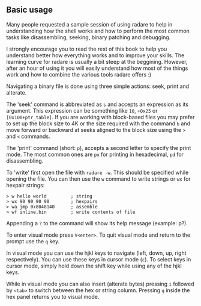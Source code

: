 ## Basic usage

Many people requested a sample session of using radare to help in understanding how the shell works and how to perform the most common tasks like disassembling, seeking, binary patching and debugging.

I strongly encourage you to read the rest of this book to help you understand better how everything works and to improve your skills. The learning curve for radare is usually a bit steep at the beggining. However, after an hour of using it you will easily understand how most of the things work and how to combine the various tools radare offers :)

Navigating a binary file is done using three simple actions: seek, print and alterate.

The 'seek' command is abbreviated as `s` and accepts an expression as its argument. This expression can be something like `10`, `+0x25` or `[0x100+ptr_table]`. If you are working with block-based files you may prefer to set up the block size to 4K or the size required with the command `b` and move forward or backward at seeks aligned to the block size using the `>` and `<` commands.

The 'print' command (short: `p`), accepts a second letter to specify the print mode. The most common ones are `px` for printing in hexadecimal, `pd` for disassembling.

To 'write' first open the file with `radare -w`. This should be specified while opening the file.
You can then use the `w` command to write strings or `wx` for hexpair strings:

    > w hello world         ; string
    > wx 90 90 90 90        ; hexpairs
    > wa jmp 0x8048140      ; assemble
    > wf inline.bin         ; write contents of file

Appending a `?` to the command will show its help message (example: p?).

To enter visual mode press `V<enter>`. To quit visual mode and return to the prompt use the `q` key.

In visual mode you can use the hjkl keys to navigate (left, down, up, right respectively). You can use these keys in cursor mode (`c`). To select keys in cursor mode, simply hold down the shift key while using any of the hjkl keys.

While in visual mode you can also insert (alterate bytes) pressing `i` followed by `<tab>` to switch between the hex or string column. Pressing `q` inside the hex panel returns you to visual mode.
